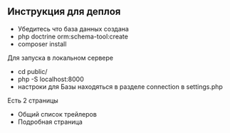 Инструкция для деплоя
--------------

- Убедитесь что база данных создана
- php doctrine orm:schema-tool:create
- composer install

Для запуска в локальном сервере
 - cd public/
 - php -S localhost:8000
 - настроки для Базы находяться в разделе connection в settings.php

Есть 2 страницы
 - Общий список трейлеров
 - Подробная страница
